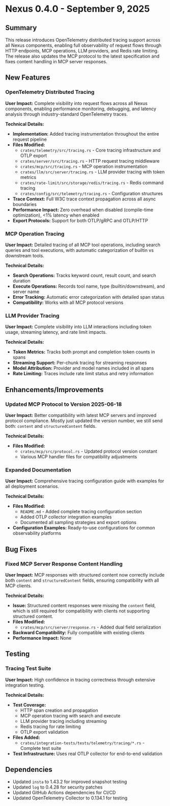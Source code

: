 # Nexus 0.4.0 - September 9, 2025

## Summary

This release introduces OpenTelemetry distributed tracing support across all Nexus components, enabling full observability of request flows through HTTP endpoints, MCP operations, LLM providers, and Redis rate limiting. The release also updates the MCP protocol to the latest specification and fixes content handling in MCP server responses.

## New Features

### OpenTelemetry Distributed Tracing

**User Impact:** Complete visibility into request flows across all Nexus components, enabling performance monitoring, debugging, and latency analysis through industry-standard OpenTelemetry traces.

**Technical Details:**
- **Implementation:** Added tracing instrumentation throughout the entire request pipeline
- **Files Modified:**
  - `crates/telemetry/src/tracing.rs` - Core tracing infrastructure and OTLP export
  - `crates/server/src/tracing.rs` - HTTP request tracing middleware
  - `crates/mcp/src/tracing.rs` - MCP operation instrumentation
  - `crates/llm/src/server/tracing.rs` - LLM provider tracing with token metrics
  - `crates/rate-limit/src/storage/redis/tracing.rs` - Redis command tracing
  - `crates/config/src/telemetry/tracing.rs` - Configuration structures
- **Trace Context:** Full W3C trace context propagation across all async boundaries
- **Performance Impact:** Zero overhead when disabled (compile-time optimization), <1% latency when enabled
- **Export Protocols:** Support for both OTLP/gRPC and OTLP/HTTP

### MCP Operation Tracing

**User Impact:** Detailed tracing of all MCP tool operations, including search queries and tool executions, with automatic categorization of builtin vs downstream tools.

**Technical Details:**
- **Search Operations:** Tracks keyword count, result count, and search duration
- **Execute Operations:** Records tool name, type (builtin/downstream), and server name
- **Error Tracking:** Automatic error categorization with detailed span status
- **Compatibility:** Works with all MCP protocol versions

### LLM Provider Tracing

**User Impact:** Complete visibility into LLM interactions including token usage, streaming latency, and rate limit impacts.

**Technical Details:**
- **Token Metrics:** Tracks both prompt and completion token counts in spans
- **Streaming Support:** Per-chunk tracing for streaming responses
- **Model Attribution:** Provider and model names included in all spans
- **Rate Limiting:** Traces include rate limit status and retry information

## Enhancements/Improvements

### Updated MCP Protocol to Version 2025-06-18

**User Impact:** Better compatibility with latest MCP servers and improved protocol compliance. Mostly just updated the version number, we still send both: `content` and `structuredContent` fields.

**Technical Details:**
- **Files Modified:**
  - `crates/mcp/src/protocol.rs` - Updated protocol version constant
  - Various MCP handler files for compatibility adjustments

### Expanded Documentation

**User Impact:** Comprehensive tracing configuration guide with examples for all deployment scenarios.

**Technical Details:**
- **Files Modified:**
  - `README.md` - Added complete tracing configuration section
  - Added OTLP collector integration examples
  - Documented all sampling strategies and export options
- **Configuration Examples:** Ready-to-use configurations for common observability platforms

## Bug Fixes

### Fixed MCP Server Response Content Handling

**User Impact:** MCP responses with structured content now correctly include both `content` and `structuredContent` fields, ensuring compatibility with all MCP clients.

**Technical Details:**
- **Issue:** Structured content responses were missing the `content` field, which is still required for compatibility with clients not supporting structured content.
- **Files Modified:**
  - `crates/mcp/src/server/response.rs` - Added dual field serialization
- **Backward Compatibility:** Fully compatible with existing clients
- **Performance Impact:** None

## Testing

### Tracing Test Suite

**User Impact:** High confidence in tracing correctness through extensive integration testing.

**Technical Details:**
- **Test Coverage:**
  - HTTP span creation and propagation
  - MCP operation tracing with search and execute
  - LLM provider tracing including streaming
  - Redis tracing for rate limiting
  - OTLP export validation
- **Files Added:**
  - `crates/integration-tests/tests/telemetry/tracing/*.rs` - Complete test suite
- **Test Infrastructure:** Uses real OTLP collector for end-to-end validation

## Dependencies

- Updated `insta` to 1.43.2 for improved snapshot testing
- Updated `log` to 0.4.28 for security patches
- Updated GitHub Actions dependencies for CI/CD
- Updated OpenTelemetry Collector to 0.134.1 for testing
